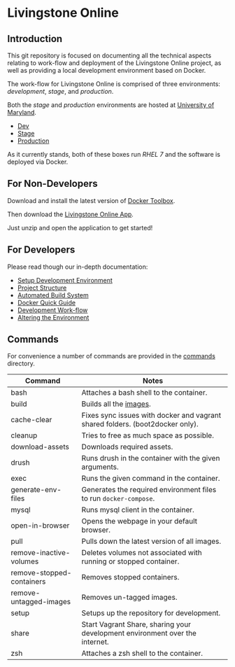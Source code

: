 # Livingstone Online

## Introduction 

This git repository is focused on documenting all the technical aspects relating
to work-flow and deployment of the Livingstone Online project, as well as
providing a local development environment based on Docker.

The work-flow for Livingstone Online is comprised of three environments:
_development_, _stage_, and _production_.

Both the _stage_ and _production_ environments are hosted at
[University of Maryland](http://www.umd.edu/). 

* [Dev](livingstonestage.lib.umd.edu:81)
* [Stage](livingstonestage.lib.umd.edu)
* [Production](livingstone.lib.umd.edu)

As it currently stands, both of these boxes run *RHEL 7* and the software is
deployed via Docker.

## For Non-Developers

Download and install the latest version of
[Docker Toolbox](https://docs.docker.com/mac/step_one).

Then download the
[Livingstone Online App](https://github.com/livingstoneonline/livingstoneonline/releases/download/1.0/Livingstone.Online.zip).

Just unzip and open the application to get started! 

## For Developers

Please read though our in-depth documentation:

* [Setup Development Environment](docs/installation.md)
* [Project Structure](docs/project_structure.md)
* [Automated Build System](docs/automated_build_system.md)
* [Docker Quick Guide](docs/docker.md)
* [Development Work-flow](docs/development_workflow.md)
* [Altering the Environment](docs/altering_environment.md)

## Commands

For convenience a number of commands are provided in the [commands](/commands) directory.

| Command                   | Notes                                                                         |
|---------------------------|-------------------------------------------------------------------------------|
| bash                      | Attaches a bash shell to the container.                                       |
| build                     | Builds all the [images](/images).                                             |
| cache-clear               | Fixes sync issues with docker and vagrant shared folders. (boot2docker only). |
| cleanup                   | Tries to free as much space as possible.                                      |
| download-assets           | Downloads required assets.                                                    |
| drush                     | Runs drush in the container with the given arguments.                         |
| exec                      | Runs the given command in the container.                                      |
| generate-env-files        | Generates the required environment files to run ```docker-compose```.         |
| mysql                     | Runs mysql client in the container.                                           |
| open-in-browser           | Opens the webpage in your default browser.                                    |
| pull                      | Pulls down the latest version of all images.                                  |
| remove-inactive-volumes   | Deletes volumes not associated with running or stopped container.             |
| remove-stopped-containers | Removes stopped containers.                                                   |
| remove-untagged-images    | Removes un-tagged images.                                                     |
| setup                     | Setups up the repository for development.                                     |
| share                     | Start Vagrant Share, sharing your development environment over the internet.  |
| zsh                       | Attaches a zsh shell to the container.                                        |
